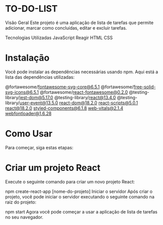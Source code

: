 # TO-DO-LIST
Visão Geral
Este projeto é uma aplicação de lista de tarefas que permite adicionar, marcar como concluídas, editar e excluir tarefas.

Tecnologias Utilizadas
JavaScript
Reagir
HTML
CSS

# Instalação
Você pode instalar as dependências necessárias usando npm. 
Aqui está a lista das dependências utilizadas:

@fortawesome/fontawesome-svg-core@6.5.1
@fortawesome/free-solid-svg-icons@6.5.1
@fortawesome/react-fontawesome@0.2.0
@testing-library/jest-dom@5.17.0
@testing-library/react@13.4.0
@testing-library/user-event@13.5.0
react-dom@18.2.0
react-scripts@5.0.1
react@18.2.0
styled-components@6.1.8
web-vitals@2.1.4
webfontloader@1.6.28

# Como Usar
Para começar, siga estas etapas:
# Criar um projeto React
Execute o seguinte comando para criar um novo projeto React:

npm create-react-app [nome-do-projeto]
Iniciar o servidor
Após criar o projeto, você pode iniciar o servidor executando o seguinte comando na raiz do projeto:

npm start
Agora você pode começar a usar a aplicação de lista de tarefas no seu navegador.
